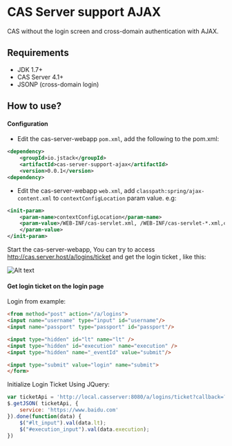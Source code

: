 # CAS Server support AJAX

CAS without the login screen and cross-domain authentication with AJAX.

## Requirements

* JDK 1.7+
* CAS Server 4.1+
* JSONP (cross-domain login)

## How to use?

#### Configuration

* Edit the cas-server-webapp `pom.xml`, add the following to the pom.xml:
```xml
<dependency>
    <groupId>io.jstack</groupId>
    <artifactId>cas-server-support-ajax</artifactId>
    <version>0.0.1</version>
<dependency>
```

* Edit the cas-server-webapp `web.xml`, add `classpath:spring/ajax-content.xml` to `contextConfigLocation` param value.
e.g:
```xml
<init-param>
    <param-name>contextConfigLocation</param-name>
    <param-value>/WEB-INF/cas-servlet.xml, /WEB-INF/cas-servlet-*.xml,classpath:spring/ajax-context.xml
    </param-value>
</init-param>
```

Start the cas-server-webapp, You can try to access http://cas.server.host/a/logins/ticket and get the login ticket , like this: 

![Alt text](http://ww2.sinaimg.cn/large/6a70578fjw1f1k3wahw9rj20rq0490uh.jpg)


#### Get login ticket on the login page

Login from example:
```html
<from method="post" action="/a/logins">
<input name="username" type="input" id="username"/>
<input name="passport" type="passport" id="passport"/>

<input type="hidden" id="lt" name="lt" />
<input type="hidden" id="execution" name="execution" />
<input type="hidden" name="_eventId" value="submit"/>

<input type="submit" value="login" name="submit">
</form>
```


Initialize Login Ticket Using JQuery:

```js
var ticketApi = 'http://local.casserver:8080/a/logins/ticket?callback=?';
$.getJSON( ticketApi, {
    service: 'https://www.baidu.com'
}).done(function(data) {
    $("#lt_input").val(data.lt);
    $("#execution_input").val(data.execution);
})
```
